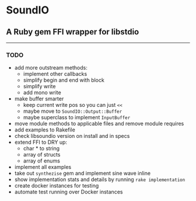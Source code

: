 # SoundIO

## A Ruby gem FFI wrapper for libstdio

---

### TODO

- add more outstream methods:
  - implement other callbacks
  - simplify begin and end with block
  - simplify write
  - add mono write
- make buffer smarter
  - keep current write pos so you can just `<<`
  - maybe move to `SoundIO::Output::Buffer`
  - maybe superclass to implement `InputBuffer`
- move module methods to applicable files and remove module requires
- add examples to Rakefile
- check libsoundio version on install and in specs
- extend FFI to DRY up:
  - char * to string
  - array of structs
  - array of enums
- implement all examples
- take out `synthezise` gem and implement sine wave inline
- show implementation stats and details by running `rake implementation`
- create docker instances for testing
- automate test running over Docker instances

